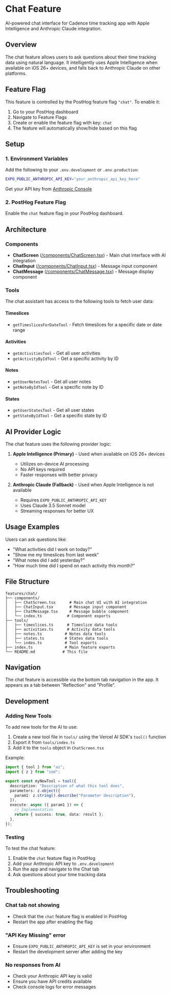 # Chat Feature

AI-powered chat interface for Cadence time tracking app with Apple Intelligence and Anthropic Claude integration.

## Overview

The chat feature allows users to ask questions about their time tracking data using natural language. It intelligently uses Apple Intelligence when available on iOS 26+ devices, and falls back to Anthropic Claude on other platforms.

## Feature Flag

This feature is controlled by the PostHog feature flag `"chat"`. To enable it:

1. Go to your PostHog dashboard
2. Navigate to Feature Flags
3. Create or enable the feature flag with key: `chat`
4. The feature will automatically show/hide based on this flag

## Setup

### 1. Environment Variables

Add the following to your `.env.development` or `.env.production`:

```bash
EXPO_PUBLIC_ANTHROPIC_API_KEY="your_anthropic_api_key_here"
```

Get your API key from [Anthropic Console](https://console.anthropic.com/)

### 2. PostHog Feature Flag

Enable the `chat` feature flag in your PostHog dashboard.

## Architecture

### Components

- **ChatScreen** ([/components/ChatScreen.tsx](components/ChatScreen.tsx)) - Main chat interface with AI integration
- **ChatInput** ([/components/ChatInput.tsx](components/ChatInput.tsx)) - Message input component
- **ChatMessage** ([/components/ChatMessage.tsx](components/ChatMessage.tsx)) - Message display component

### Tools

The chat assistant has access to the following tools to fetch user data:

#### Timeslices
- `getTimeslicesForDateTool` - Fetch timeslices for a specific date or date range

#### Activities
- `getActivitiesTool` - Get all user activities
- `getActivityByIdTool` - Get a specific activity by ID

#### Notes
- `getUserNotesTool` - Get all user notes
- `getNoteByIdTool` - Get a specific note by ID

#### States
- `getUserStatesTool` - Get all user states
- `getStateByIdTool` - Get a specific state by ID

## AI Provider Logic

The chat feature uses the following provider logic:

1. **Apple Intelligence (Primary)** - Used when available on iOS 26+ devices
   - Utilizes on-device AI processing
   - No API keys required
   - Faster responses with better privacy

2. **Anthropic Claude (Fallback)** - Used when Apple Intelligence is not available
   - Requires `EXPO_PUBLIC_ANTHROPIC_API_KEY`
   - Uses Claude 3.5 Sonnet model
   - Streaming responses for better UX

## Usage Examples

Users can ask questions like:

- "What activities did I work on today?"
- "Show me my timeslices from last week"
- "What notes did I add yesterday?"
- "How much time did I spend on each activity this month?"

## File Structure

```
features/chat/
├── components/
│   ├── ChatScreen.tsx      # Main chat UI with AI integration
│   ├── ChatInput.tsx       # Message input component
│   ├── ChatMessage.tsx     # Message bubble component
│   └── index.ts           # Component exports
├── tools/
│   ├── timeslices.ts      # Timeslice data tools
│   ├── activities.ts      # Activity data tools
│   ├── notes.ts          # Notes data tools
│   ├── states.ts         # States data tools
│   └── index.ts          # Tool exports
├── index.ts              # Main feature exports
└── README.md            # This file
```

## Navigation

The chat feature is accessible via the bottom tab navigation in the app. It appears as a tab between "Reflection" and "Profile".

## Development

### Adding New Tools

To add new tools for the AI to use:

1. Create a new tool file in `tools/` using the Vercel AI SDK's `tool()` function
2. Export it from `tools/index.ts`
3. Add it to the `tools` object in `ChatScreen.tsx`

Example:

```typescript
import { tool } from "ai";
import { z } from "zod";

export const myNewTool = tool({
  description: "Description of what this tool does",
  parameters: z.object({
    param1: z.string().describe("Parameter description"),
  }),
  execute: async ({ param1 }) => {
    // Implementation
    return { success: true, data: result };
  },
});
```

### Testing

To test the chat feature:

1. Enable the `chat` feature flag in PostHog
2. Add your Anthropic API key to `.env.development`
3. Run the app and navigate to the Chat tab
4. Ask questions about your time tracking data

## Troubleshooting

### Chat tab not showing
- Check that the `chat` feature flag is enabled in PostHog
- Restart the app after enabling the flag

### "API Key Missing" error
- Ensure `EXPO_PUBLIC_ANTHROPIC_API_KEY` is set in your environment
- Restart the development server after adding the key

### No responses from AI
- Check your Anthropic API key is valid
- Ensure you have API credits available
- Check console logs for error messages
